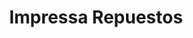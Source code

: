 ---
title: "Impressa Repuestos"
url: /chalchuapa/impressa-repuestos/
shop: piezas de automóviles
---
